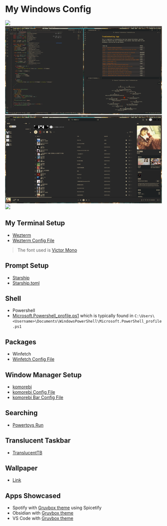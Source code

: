 # My Windows Config 

![](screenshots/Screenshot%202.png)
![](screenshots/Screenshot%203.png)
![](screenshots/Screenshot%204.png)
![](screenshots/Screenshot%201.png)

## My Terminal Setup

- [Wezterm](https://wezfurlong.org/wezterm/index.html)
- [Wezterm Config File](.wezterm.lua)

> The font used is [Victor Mono](https://github.com/rubjo/victor-mono)

## Prompt Setup

- [Starship](https://starship.rs/)
- [Starship.toml](starship.toml)

## Shell

- Powershell
- [Microsoft.Powershell_profile.ps1](Microsoft.PowerShell_profile.ps1) which is typically found in `C:\Users\<Username>\Documents\WindowsPowerShell\Microsoft.PowerShell_profile.ps1`

## Packages

- Winfetch
- [Winfetch Config File](config.ps1)

## Window Manager Setup

- [komorebi](https://github.com/LGUG2Z/komorebi)
- [komorebi Config File]()
- [komorebi Bar Config File]()

## Searching

- [Powertoys Run](https://learn.microsoft.com/en-us/windows/powertoys/run)

## Translucent Taskbar

- [TranslucentTB](https://apps.microsoft.com/detail/9pf4kz2vn4w9?hl=en-US&gl=US)

## Wallpaper

- [Link](https://www.uhdpaper.com/2024/09/5612a-pikachu-hot-tub-pokemon-4k.html?m=0)

## Apps Showcased

- Spotify with [Gruvbox theme](https://github.com/Skaytacium/Gruvify) using Spicetify
- Obsidian with [Gruvbox theme](https://github.com/insanum/obsidian_gruvbox)
- VS Code with [Gruvbox theme](https://github.com/sainnhe/gruvbox-material-vscode)
